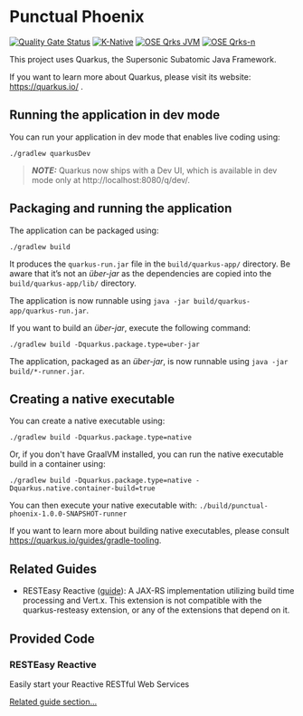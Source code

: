 # Punctual Phoenix

[![Quality Gate Status](https://sonarcloud.io/api/project_badges/measure?project=roudra_punctual-phoenix&metric=alert_status)](https://sonarcloud.io/summary/new_code?id=roudra_punctual-phoenix) [![K-Native](https://github.com/roudra/punctual-phoenix/actions/workflows/kn-qrks-native.yml/badge.svg)](https://github.com/roudra/punctual-phoenix/actions/workflows/kn-qrks-native.yml) [![OSE Qrks JVM](https://github.com/roudra/punctual-phoenix/actions/workflows/ose-qrks-jvm.yml/badge.svg)](https://github.com/roudra/punctual-phoenix/actions/workflows/ose-qrks-jvm.yml) [![OSE Qrks-n](https://github.com/roudra/punctual-phoenix/actions/workflows/ose-qrks-native.yml/badge.svg)](https://github.com/roudra/punctual-phoenix/actions/workflows/ose-qrks-native.yml)



This project uses Quarkus, the Supersonic Subatomic Java Framework.

If you want to learn more about Quarkus, please visit its website: https://quarkus.io/ .

## Running the application in dev mode

You can run your application in dev mode that enables live coding using:
```shell script
./gradlew quarkusDev
```

> **_NOTE:_**  Quarkus now ships with a Dev UI, which is available in dev mode only at http://localhost:8080/q/dev/.

## Packaging and running the application

The application can be packaged using:
```shell script
./gradlew build
```
It produces the `quarkus-run.jar` file in the `build/quarkus-app/` directory.
Be aware that it’s not an _über-jar_ as the dependencies are copied into the `build/quarkus-app/lib/` directory.

The application is now runnable using `java -jar build/quarkus-app/quarkus-run.jar`.

If you want to build an _über-jar_, execute the following command:
```shell script
./gradlew build -Dquarkus.package.type=uber-jar
```

The application, packaged as an _über-jar_, is now runnable using `java -jar build/*-runner.jar`.

## Creating a native executable

You can create a native executable using: 
```shell script
./gradlew build -Dquarkus.package.type=native
```

Or, if you don't have GraalVM installed, you can run the native executable build in a container using: 
```shell script
./gradlew build -Dquarkus.package.type=native -Dquarkus.native.container-build=true
```

You can then execute your native executable with: `./build/punctual-phoenix-1.0.0-SNAPSHOT-runner`

If you want to learn more about building native executables, please consult https://quarkus.io/guides/gradle-tooling.

## Related Guides

- RESTEasy Reactive ([guide](https://quarkus.io/guides/resteasy-reactive)): A JAX-RS implementation utilizing build time processing and Vert.x. This extension is not compatible with the quarkus-resteasy extension, or any of the extensions that depend on it.

## Provided Code

### RESTEasy Reactive

Easily start your Reactive RESTful Web Services

[Related guide section...](https://quarkus.io/guides/getting-started-reactive#reactive-jax-rs-resources)
